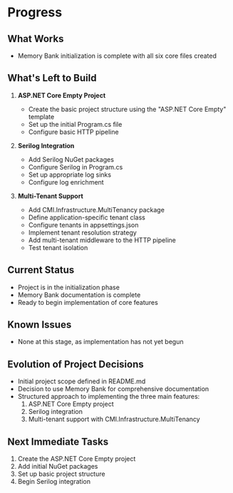 # Progress

## What Works

- Memory Bank initialization is complete with all six core files created

## What's Left to Build

1. **ASP.NET Core Empty Project**

   - Create the basic project structure using the "ASP.NET Core Empty" template
   - Set up the initial Program.cs file
   - Configure basic HTTP pipeline

2. **Serilog Integration**

   - Add Serilog NuGet packages
   - Configure Serilog in Program.cs
   - Set up appropriate log sinks
   - Configure log enrichment

3. **Multi-Tenant Support**
   - Add CMI.Infrastructure.MultiTenancy package
   - Define application-specific tenant class
   - Configure tenants in appsettings.json
   - Implement tenant resolution strategy
   - Add multi-tenant middleware to the HTTP pipeline
   - Test tenant isolation

## Current Status

- Project is in the initialization phase
- Memory Bank documentation is complete
- Ready to begin implementation of core features

## Known Issues

- None at this stage, as implementation has not yet begun

## Evolution of Project Decisions

- Initial project scope defined in README.md
- Decision to use Memory Bank for comprehensive documentation
- Structured approach to implementing the three main features:
  1. ASP.NET Core Empty project
  2. Serilog integration
  3. Multi-tenant support with CMI.Infrastructure.MultiTenancy

## Next Immediate Tasks

1. Create the ASP.NET Core Empty project
2. Add initial NuGet packages
3. Set up basic project structure
4. Begin Serilog integration
